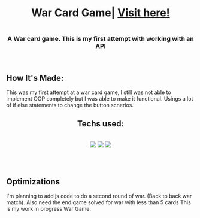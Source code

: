 <h1 align="center">War Card Game| <a href="https://tonyherbert22atx.github.io/War-Card-game-/">Visit here!</a></h1>
<div align="center">
<a href="/gif/-9EOsit" title=""><img src="https://i.makeagif.com/media/4-26-2022/9EOsit.gif" alt=""></a>


</div>

<h3 align="center">A War card game. This is my first attempt with working with an API</h3>
<br>

## How It's Made:

This was my first attempt at a war card game, I still was not able to implement OOP completely but I was able to make it functional. Usings a lot of if else statements to change the button scnerios. 

<h2 align="center">Techs used:</h2>
<br>
<div align="center">
    <img src="https://img.shields.io/static/v1?label=|&message=HTML5&color=23555f&style=plastic&logo=html5"/>
    <img src="https://img.shields.io/static/v1?label=|&message=CSS3&color=285f65&style=plastic&logo=css3"/>
    <img src="https://img.shields.io/static/v1?label=|&message=JAVASCRIPT&color=3c7f5d&style=plastic&logo=javascript"/>
</div>

##
<br>

## Optimizations

I'm planning to add js code to do a second round of war. (Back to back war match). Also need the end game solved for war with less than 5 cards
This is my work in progress War Game.







